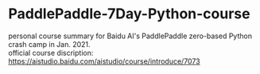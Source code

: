 # PaddlePaddle-7Day-Python-course
personal course summary for Baidu AI's PaddlePaddle zero-based Python crash camp  in Jan. 2021.  
official course discription: https://aistudio.baidu.com/aistudio/course/introduce/7073
